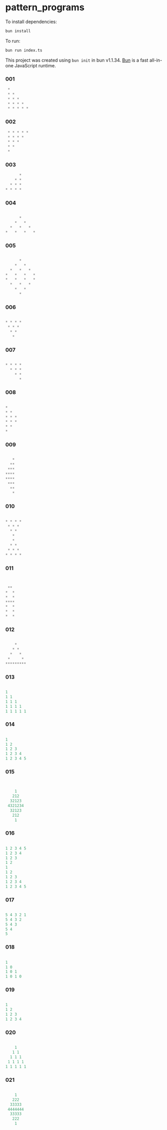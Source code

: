 # pattern_programs

To install dependencies:

```bash
bun install
```

To run:

```bash
bun run index.ts
```

This project was created using `bun init` in bun v1.1.34. [Bun](https://bun.sh) is a fast all-in-one JavaScript runtime.

### 001
```javascript
 *
 * *
 * * *
 * * * *
 * * * * * 
```

### 002
```javascript
 * * * * * 
 * * * *
 * * *
 * *
 *  
```

### 003
```javascript
      *
    * *
  * * *
* * * *
```

### 004
```javascript

      *
    *   *
  *   *   *
*   *   *   *

```

### 005
```javascript

      *
    *   *
  *   *   *
*   *   *   *
*   *   *   *
  *   *   *
    *   *
      *
```

### 006 
```javascript

* * * *
 * * *
  * *
   *

```

### 007
```javascript

* * * *
  * * *
    * *
      *
```

### 008 
```javascript

*
* *
* * *
* * *
* *
*

```

### 009
```javascript

   *
  **
 ***
****
****
 ***
  **
   *

```

### 010
```javascript

* * * * 
 * * *
  * *
   *
   * 
  * *
 * * *
* * * *

```

### 011
```javascript


 **
*  *
*  *
****
*  *
*  *
*  *

```

### 012
```javascript

    * 
   * * 
  *   *
 *     * 
*********

```
### 013
```javascript

1
1 1
1 1 1
1 1 1 1
1 1 1 1 1

```

### 014
```javascript

1
1 2
1 2 3 
1 2 3 4 
1 2 3 4 5

```

### 015
```javascript


    1
   212
  32123
 4321234
  32123
   212
    1

```

### 016
```javascript

1 2 3 4 5 
1 2 3 4 
1 2 3
1 2 
1
1 2 
1 2 3 
1 2 3 4 
1 2 3 4 5 


```

### 017
```javascript

5 4 3 2 1
5 4 3 2 
5 4 3
5 4
5

```

### 018
```javascript

1
1 0
1 0 1
1 0 1 0

```

### 019
```javascript

1
1 2 
1 2 3 
1 2 3 4

```

### 020
```javascript

    1 
   1 1 
  1 1 1 
 1 1 1 1 
1 1 1 1 1 

```

### 021
```javascript

    1
   222
  33333
 4444444
  33333
   222
    1

```
